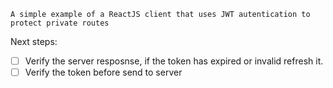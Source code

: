 
```A simple example of a ReactJS client that uses JWT autentication to protect private routes```

Next steps:
- [ ] Verify the server resposnse, if the token has expired or invalid refresh it.
- [ ] Verify the token before send to server
